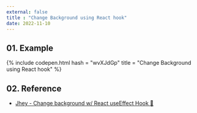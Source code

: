 ```yaml
---
external: false
title : "Change Background using React hook"
date: 2022-11-10
---
```


## 01. Example

{% include codepen.html hash = "wvXJdGp" title = "Change Background using React hook" %}

## 02. Reference

- [Jhey - Change background w/ React useEffect Hook 🎨](https://codepen.io/jh3y/pen/NeLrxr)